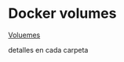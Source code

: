 # Docker volumes

[Voluemes](https://headsigned.com/posts/mounting-docker-volumes-with-docker-toolbox-for-windows/)

detalles en cada carpeta

